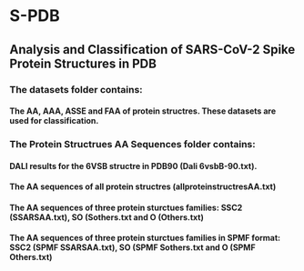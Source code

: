 # S-PDB

## Analysis and Classification of SARS-CoV-2 Spike Protein Structures in PDB

### The datasets folder contains:

#### The AA, AAA, ASSE and FAA of protein structres.  These datasets are used for classification. 


### The Protein Structrues AA Sequences folder contains:

#### DALI results for the 6VSB structre in PDB90 (Dali 6vsbB-90.txt).

#### The AA sequences of all protein structres (allproteinstructresAA.txt)

#### The AA sequences of three protein sturctues families: SSC2 (SSARSAA.txt), SO (Sothers.txt and O (Others.txt) 

#### The AA sequences of three protein sturctues families in SPMF format: SSC2 (SPMF SSARSAA.txt), SO (SPMF Sothers.txt and O (SPMF Others.txt) 
